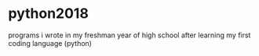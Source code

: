 # python2018
programs i wrote in my freshman year of high school after learning my first coding language (python)
